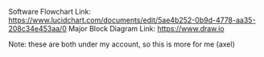 Software Flowchart Link: https://www.lucidchart.com/documents/edit/5ae4b252-0b9d-4778-aa35-208c34e453aa/0
Major Block Diagram Link: https://www.draw.io

Note: these are both under my account, so this is more for me (axel)
